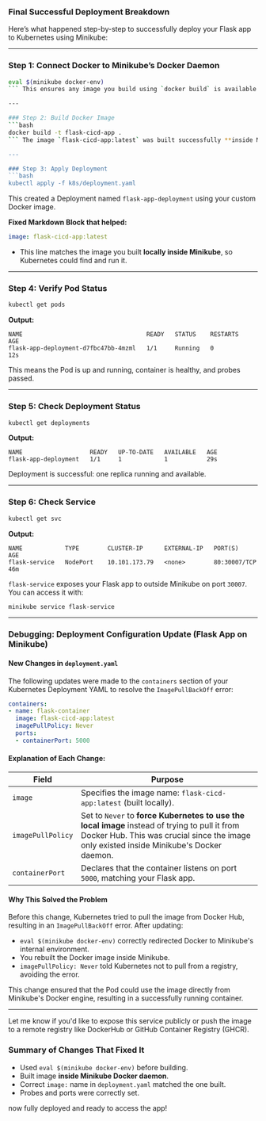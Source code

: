 ### Final Successful Deployment Breakdown

Here’s what happened step-by-step to successfully deploy your Flask app to Kubernetes using Minikube:

---

### Step 1: Connect Docker to Minikube’s Docker Daemon
```bash
eval $(minikube docker-env)
``` This ensures any image you build using `docker build` is available **inside Minikube’s Docker environment**, not your host. This avoids `ImagePullBackOff` errors.

---

### Step 2: Build Docker Image
```bash
docker build -t flask-cicd-app .
``` The image `flask-cicd-app:latest` was built successfully **inside Minikube's Docker engine**.

---

### Step 3: Apply Deployment
```bash
kubectl apply -f k8s/deployment.yaml
```
This created a Deployment named `flask-app-deployment` using your custom Docker image.

**Fixed Markdown Block that helped:**
```yaml
image: flask-cicd-app:latest
```
- This line matches the image you built **locally inside Minikube**, so Kubernetes could find and run it.

---

### Step 4: Verify Pod Status
```bash
kubectl get pods
```
**Output:**
```
NAME                                   READY   STATUS    RESTARTS   AGE
flask-app-deployment-d7fbc47bb-4mzml   1/1     Running   0          12s
```
This means the Pod is up and running, container is healthy, and probes passed.

---

### Step 5: Check Deployment Status
```bash
kubectl get deployments
```
**Output:**
```
NAME                   READY   UP-TO-DATE   AVAILABLE   AGE
flask-app-deployment   1/1     1            1           29s
```
Deployment is successful: one replica running and available.

---

### Step 6: Check Service
```bash
kubectl get svc
```
**Output:**
```
NAME            TYPE        CLUSTER-IP      EXTERNAL-IP   PORT(S)        AGE
flask-service   NodePort    10.101.173.79   <none>        80:30007/TCP   46m
```
`flask-service` exposes your Flask app to outside Minikube on port `30007`. You can access it with:
```bash
minikube service flask-service
```

---

### Debugging: Deployment Configuration Update (Flask App on Minikube)

#### New Changes in `deployment.yaml`

The following updates were made to the `containers` section of your Kubernetes Deployment YAML to resolve the `ImagePullBackOff` error:

```yaml
containers:
- name: flask-container
  image: flask-cicd-app:latest
  imagePullPolicy: Never
  ports:
  - containerPort: 5000
```

#### Explanation of Each Change:

| Field             | Purpose                                                                                                                                                                                    |
| ----------------- | ------------------------------------------------------------------------------------------------------------------------------------------------------------------------------------------ |
| `image`           | Specifies the image name: `flask-cicd-app:latest` (built locally).                                                                                                                         |
| `imagePullPolicy` | Set to `Never` to **force Kubernetes to use the local image** instead of trying to pull it from Docker Hub. This was crucial since the image only existed inside Minikube's Docker daemon. |
| `containerPort`   | Declares that the container listens on port `5000`, matching your Flask app.                                                                                                               |

#### Why This Solved the Problem

Before this change, Kubernetes tried to pull the image from Docker Hub, resulting in an `ImagePullBackOff` error. After updating:

* `eval $(minikube docker-env)` correctly redirected Docker to Minikube's internal environment.
* You rebuilt the Docker image inside Minikube.
* `imagePullPolicy: Never` told Kubernetes not to pull from a registry, avoiding the error.

This change ensured that the Pod could use the image directly from Minikube's Docker engine, resulting in a successfully running container.

---

Let me know if you'd like to expose this service publicly or push the image to a remote registry like DockerHub or GitHub Container Registry (GHCR).


### Summary of Changes That Fixed It
- Used `eval $(minikube docker-env)` before building.
- Built image **inside Minikube Docker daemon**.
- Correct `image:` name in `deployment.yaml` matched the one built.
- Probes and ports were correctly set.

now fully deployed and ready to access the app! 
